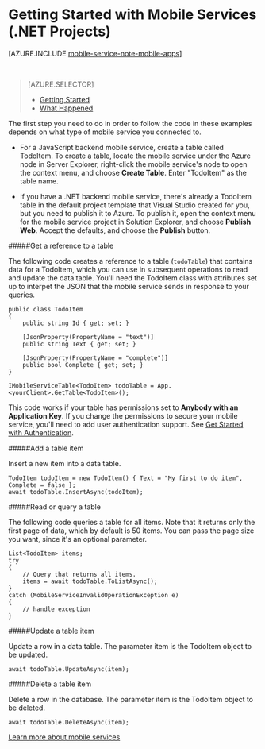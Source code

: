 <properties
	pageTitle="Get Started with a Visual Studio .NET mobile services project (Connected Services) | Windows Azure"
	description="How to get started with Azure Mobile Services in a Visual Studio .NET project"
	services="mobile-services"
	documentationCenter=""
	authors="TomArcher"
	manager="douge"
	editor=""/>

<tags
	ms.service="mobile-services"
	ms.date="09/17/2015"
	wacn.date=""/>

# Getting Started with Mobile Services (.NET Projects)

[AZURE.INCLUDE [mobile-service-note-mobile-apps](../includes/mobile-services-note-mobile-apps.md)]

&nbsp;


> [AZURE.SELECTOR]
> - [Getting Started](/documentation/articles/vs-mobile-services-dotnet-getting-started)
> - [What Happened](/documentation/articles/vs-mobile-services-dotnet-what-happened)

The first step you need to do in order to follow the code in these examples depends on what type of mobile service you connected to.

- For a JavaScript backend mobile service, create a table called TodoItem.  To create a table,  locate the mobile service under the Azure node in Server Explorer, right-click the mobile service's node to open the context menu, and choose **Create Table**. Enter "TodoItem" as the table name.

- If you have a .NET backend mobile service, there's already a TodoItem table in the default project template that Visual Studio created for you, but you need to publish it to Azure. To publish it, open the context menu for the mobile service project in Solution Explorer, and choose **Publish Web**. Accept the defaults, and choose the **Publish** button.

#####Get a reference to a table

The following code creates a reference to a table (`todoTable`) that contains data for a TodoItem, which you can use in subsequent operations to read and update the data table. You'll need the TodoItem class with attributes set up to interpet the JSON that the mobile service sends in response to your queries.

	public class TodoItem
    {
        public string Id { get; set; }

        [JsonProperty(PropertyName = "text")]
        public string Text { get; set; }

        [JsonProperty(PropertyName = "complete")]
        public bool Complete { get; set; }
    }

	IMobileServiceTable<TodoItem> todoTable = App.<yourClient>.GetTable<TodoItem>();

This code works if your table has permissions set to **Anybody with an Application Key**. If you change the permissions to secure your mobile service, you'll need to add user authentication support. See [Get Started with Authentication](/documentation/articles/mobile-services-dotnet-backend-windows-universal-dotnet-get-started-users).

#####Add a table item

Insert a new item into a data table.

	TodoItem todoItem = new TodoItem() { Text = "My first to do item", Complete = false };
	await todoTable.InsertAsync(todoItem);

#####Read or query a table

The following code queries a table for all items. Note that it returns only the first page of data, which by default is 50 items. You can pass the page size you want, since it's an optional parameter.

    List<TodoItem> items;
    try
    {
        // Query that returns all items.
        items = await todoTable.ToListAsync();
    }
    catch (MobileServiceInvalidOperationException e)
    {
        // handle exception
    }


#####Update a table item

Update a row in a data table. The parameter item is the TodoItem object to be updated.

	await todoTable.UpdateAsync(item);

#####Delete a table item

Delete a row in the database. The parameter item is the TodoItem object to be deleted.

	await todoTable.DeleteAsync(item);


[Learn more about mobile services](/documentation/services/mobile-services/)
